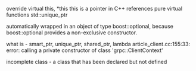override
virtual
this, *this 
    this is a pointer in C++
references
pure virtual functions
std::unique_ptr

automatically wrapped in an object of type boost::optional<int>, because boost::optional provides a non-exclusive constructor.

what is - smart_ptr, unique_ptr, shared_ptr, lambda 
article_client.cc:155:33: error: calling a private constructor of class 'grpc::ClientContext'

incomplete class - a class that has been declared but not defined


